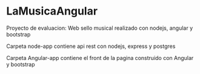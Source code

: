 # LaMusicaAngular
Proyecto de evaluacion: Web sello musical realizado con nodejs, angular y bootstrap

Carpeta node-app contiene api rest con nodejs, express y postgres

Carpeta Angular-app contiene el front de la pagina construido con Angular y bootstrap
